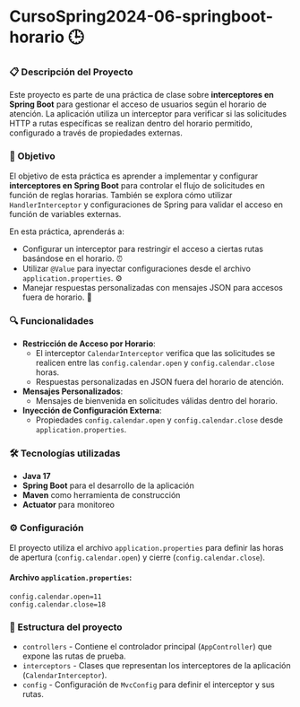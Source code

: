 # CursoSpring2024-06-springboot-horario 🕒

### 📋 Descripción del Proyecto
Este proyecto es parte de una práctica de clase sobre **interceptores en Spring Boot** para gestionar el acceso de usuarios según el horario de atención. La aplicación utiliza un interceptor para verificar si las solicitudes HTTP a rutas específicas se realizan dentro del horario permitido, configurado a través de propiedades externas.

### 🎯 Objetivo
El objetivo de esta práctica es aprender a implementar y configurar **interceptores en Spring Boot** para controlar el flujo de solicitudes en función de reglas horarias. También se explora cómo utilizar `HandlerInterceptor` y configuraciones de Spring para validar el acceso en función de variables externas.

En esta práctica, aprenderás a:

- Configurar un interceptor para restringir el acceso a ciertas rutas basándose en el horario. ⏰
- Utilizar `@Value` para inyectar configuraciones desde el archivo `application.properties`. ⚙️
- Manejar respuestas personalizadas con mensajes JSON para accesos fuera de horario. 🚫

### 🔍 Funcionalidades
- **Restricción de Acceso por Horario**:
  - El interceptor `CalendarInterceptor` verifica que las solicitudes se realicen entre las `config.calendar.open` y `config.calendar.close` horas.
  - Respuestas personalizadas en JSON fuera del horario de atención.
- **Mensajes Personalizados**:
  - Mensajes de bienvenida en solicitudes válidas dentro del horario.
- **Inyección de Configuración Externa**:
  - Propiedades `config.calendar.open` y `config.calendar.close` desde `application.properties`.

### 🛠️ Tecnologías utilizadas
- **Java 17**
- **Spring Boot** para el desarrollo de la aplicación
- **Maven** como herramienta de construcción
- **Actuator** para monitoreo

### ⚙️ Configuración
El proyecto utiliza el archivo `application.properties` para definir las horas de apertura (`config.calendar.open`) y cierre (`config.calendar.close`).

#### Archivo `application.properties`:
```properties
config.calendar.open=11
config.calendar.close=18
```

### 📂 Estructura del proyecto
- `controllers` - Contiene el controlador principal (`AppController`) que expone las rutas de prueba.
- `interceptors` - Clases que representan los interceptores de la aplicación (`CalendarInterceptor`).
- `config` - Configuración de `MvcConfig` para definir el interceptor y sus rutas.
